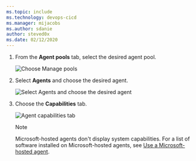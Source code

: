 ```yaml
---
ms.topic: include
ms.technology: devops-cicd
ms.manager: mijacobs
ms.author: sdanie
author: steved0x
ms.date: 02/12/2020
---
```


1.  From the **Agent pools** tab, select the desired agent pool.

    ![Choose Manage pools](../../media/agent-capabilities-tab/agent-pools.png)

1.  Select **Agents** and choose the desired agent.

    ![Select Agents and choose the desired agent](../../media/agent-capabilities-tab/agents.png)

1.  Choose the **Capabilities** tab.

    ![Agent capabilities tab](../../media/agent-capabilities-tab/capabilities.png)

    > [!NOTE]
    > Microsoft-hosted agents don't display system capabilities. For a list of software installed on Microsoft-hosted agents, see [Use a Microsoft-hosted agent](../../hosted.md#use-a-microsoft-hosted-agent).
